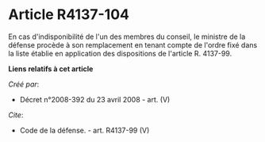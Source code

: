 # Article R4137-104

En cas d'indisponibilité de l'un des membres du conseil, le ministre de la défense procède à son remplacement en tenant
compte de l'ordre fixé dans la liste établie en application des dispositions de l'article R. 4137-99.

**Liens relatifs à cet article**

_Créé par_:

  - Décret n°2008-392 du 23 avril 2008 - art. (V)

_Cite_:

  - Code de la défense. - art. R4137-99 (V)
